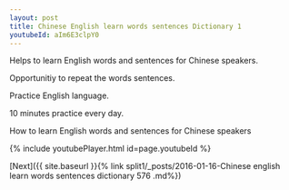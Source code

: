 ```yaml
---
layout: post
title: Chinese English learn words sentences Dictionary 1 
youtubeId: aIm6E3clpY0
---
```

 
 
Helps to learn English words and sentences for Chinese speakers.

Opportunitiy to repeat the words sentences. 

Practice English language. 
 
10 minutes practice every day. 
 
How to learn English words and sentences for Chinese speakers 
 
{% include youtubePlayer.html id=page.youtubeId %}
 
 
[Next]({{ site.baseurl }}{% link  split1/_posts/2016-01-16-Chinese english learn words sentences dictionary 576 .md%})
 
